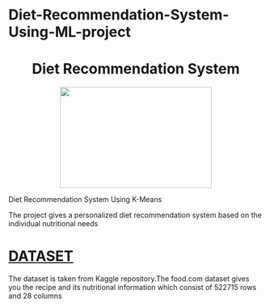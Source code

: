 # Diet-Recommendation-System-Using-ML-project
<h1 align="center"> Diet Recommendation System</h1>

<p align="center">
  <img src="https://i.pinimg.com/564x/e1/6b/9b/e16b9b785a2dbf4da268e64a3bd88f31.jpg" width="300" height="200">
</p>
  Diet Recommendation System Using K-Means 

  The project gives a personalized diet recommendation system based on the individual nutritional needs 

<h1><u>DATASET</u></h1>

The dataset is taken from Kaggle repository.The food.com dataset gives you the recipe and its nutritional information which consist of 522715 rows and 28 columns
  
